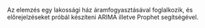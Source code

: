 Az elemzés egy lakossági ház áramfogyasztásával foglalkozik, és előrejelzéseket próbál készíteni ARIMA illetve Prophet segítségével.
